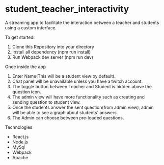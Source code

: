 # student_teacher_interactivity
A streaming app to facilitate the interaction between a teacher
and students using a custom interface.

To get started:
1) Clone this Repository into your directory
2) Install all dependency (npm run install)
3) Run Webpack dev server (npm run dev)

Once inside the app
1) Enter Name(This will be a student view by default).
2) Chat panel will be unavailable unless you have a twitch account.
3) The toggle button between Teacher and Student is hidden above the question icon.
4) The admin view will have more functionality such as creating and sending question to student view.
5) Once the students answer the sent question(from admin view), admin will be able to see a graph about students' answers.
5) The Admin can choose between pre-loaded questions.


Technologies
- React.js
- Node.js
- MySql
- Webpack
- Apache

